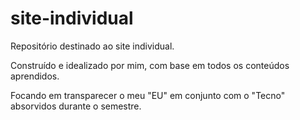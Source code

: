 # site-individual

Repositório destinado ao site individual.

Construído e idealizado por mim, com base em todos os conteúdos aprendidos.

Focando em transparecer o meu "EU" em conjunto com o "Tecno" absorvidos durante o semestre.
